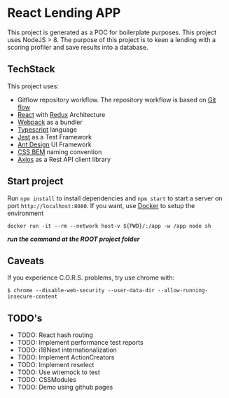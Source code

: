# React Lending APP
This project is generated as a POC for boilerplate purposes. This project uses NodeJS > 8. The purpose of this project is to keen a lending with a scoring profiler and save results into a database.

## TechStack
This project uses:
- Gitflow repository workflow. The repository workflow is based on [Git flow](https://www.atlassian.com/git/tutorials/comparing-workflows/gitflow-workflow)
- [React](https://reactjs.org/) with [Redux](https://redux.js.org/introduction) Architecture
- [Webpack](https://webpack.js.org/) as a bundler
- [Typescript](https://www.typescriptlang.org/) language
- [Jest](https://facebook.github.io/jest/) as a Test Framework
- [Ant Design](https://ant.design/) UI Framework
- [CSS BEM](http://getbem.com/naming/) naming convention
- [Axios](https://github.com/axios) as a Rest API client library

## Start project
Run `npm install` to install dependencies and `npm start` to start a server on port `http://localhost:8080`.
If you want, use [Docker](https://www.docker.com/) to setup the environment
```
docker run -it --rm --network host-v ${PWD}/:/app -w /app node sh
```
***run the command at the ROOT project folder***

## Caveats
If you experience C.O.R.S. problems, try use chrome with:
```
$ chrome --disable-web-security --user-data-dir --allow-running-insecure-content
```

## TODO's
- TODO: React hash routing
- TODO: Implement performance test reports
- TODO: i18Next internationalization
- TODO: Implement ActionCreators
- TODO: Implement reselect
- TODO: Use wiremock to test
- TODO: CSSModules
- TODO: Demo using github pages